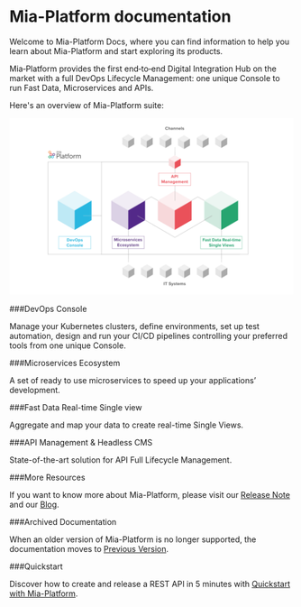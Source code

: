 # Mia-Platform documentation


Welcome to Mia-Platform Docs, where you can find information to help you learn about Mia-Platform and start exploring its products. 


Mia‑Platform provides the first end‑to‑end Digital Integration Hub on the market with a full DevOps Lifecycle Management: one unique Console to run Fast Data, Microservices and APIs.


Here's an overview of Mia-Platform suite: 


![Mia-Platform](img/overviewprodotti.png)


###DevOps Console

Manage your Kubernetes clusters, define environments, set up test automation, design and run your CI/CD pipelines controlling your preferred tools from one unique Console.


###Microservices Ecosystem

A set of ready to use microservices to speed up your applications’ development.


###Fast Data Real-time Single view

Aggregate and map your data to create real-time Single Views.


###API Management & Headless CMS

State-of-the-art solution for API Full Lifecycle Management.


###More Resources 

If you want to know more about Mia-Platform, please visit our [Release Note](release_notes/platform_releasenotes.md) and our [Blog](https://blog.mia-platform.eu/en).


###Archived Documentation

When an older version of Mia-Platform is no longer supported, the documentation moves to [Previous Version](../../../previous_versions/v4/docs/index.md).


###Quickstart

Discover how to create and release a REST API in 5 minutes with [Quickstart with Mia-Platform](development_suite/api-console/api-design/quick_rest_api.md).

